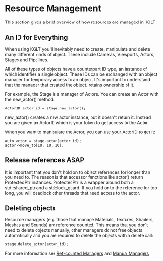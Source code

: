 # Resource Management

This section gives a brief overview of how resources are managed in KGLT

## An ID for Everything

When using KGLT you'll inevitably need to create, manipulate and delete many
different kinds of object. These include Cameras, Viewports, Actors, Stages and 
Pipelines.

All of these types of objects have a counterpart ID type, an instance of which
identifies a single object. These IDs can be exchanged with an object manager for
temporary access to an object. It's important to understand that the manager
that created the object, retains ownership of it.

For example, the Stage is a manager of Actors. You can create an Actor with the
new_actor() method:

    ActorID actor_id = stage.new_actor();
    
new_actor() creates a new actor instance, but it doesn't return it. Instead you
are given an ActorID which is your token to get access to the Actor.

When you want to manipulate the Actor, you can use your ActorID to get it:

    auto actor = stage.actor(actor_id);
    actor->move_to(10, 10, 10);
        
## Release references ASAP
        
It is important that you don't hold on to object references for longer than you need to.
The reason is that accessor functions like actor() return ProtectedPtr<T> instances.
ProtectedPtr is a wrapper around both a std::shared_ptr<T> and a std::lock_guard. If
you hold on to the reference for too long, you will deadlock other threads that
need access to the actor.

## Deleting objects
    
Resource managers (e.g. those that manage Materials, Textures, Shaders, Meshes 
and Sounds) are reference counted. This means that you don't need to delete objects
manually, other managers do not free objects automatically and you are required
to delete the objects with a delete call:

    stage.delete_actor(actor_id);
    
For more information see [Ref-counted Managers](refcount_managers.md) and 
[Manual Managers](manual_managers.md)

